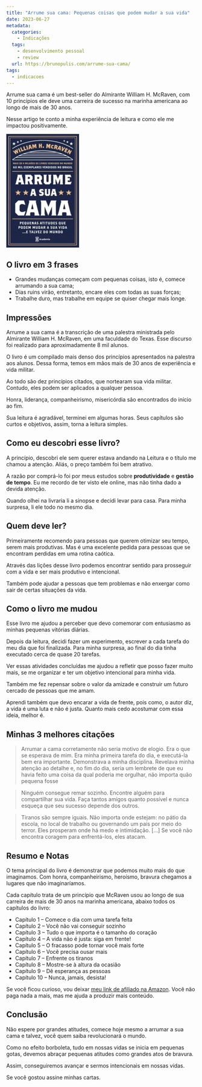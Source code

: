 ```yaml
---
title: "Arrume sua cama: Pequenas coisas que podem mudar a sua vida"
date: 2023-06-27
metadata:
  categories:
    - Indicações
  tags:
    - desenvolvimento pessoal
    - review
  url: https://brunopulis.com/arrume-sua-cama/
tags:
  - indicacoes
---
```

Arrume sua cama é um best-seller do Almirante William H. McRaven, com 10 princípios ele deve uma carreira de sucesso na marinha americana ao longo de mais de 30 anos.

Nesse artigo te conto a minha experiência de leitura e como ele me impactou positivamente.

![Capa do livro Arrume a sua cama: pequenas atitudes que podem mudar sua vida e talvez o mundo. ](assets/1000023069-1-193x300-excFLHq2PFv9.jpg)

## O livro em 3 frases

-   Grandes mudanças começam com pequenas coisas, isto é, comece arrumando a sua cama;
-   Dias ruins virão, entretanto, encare eles com todas as suas forças;
-   Trabalhe duro, mas trabalhe em equipe se quiser chegar mais longe.

## Impressões

Arrume a sua cama é a transcrição de uma palestra ministrada pelo Almirante William H. McRaven, em uma faculdade do Texas. Esse discurso foi realizado para aproximadamente 8 mil alunos.

O livro é um compilado mais denso dos princípios apresentados na palestra aos alunos. Dessa forma, temos em mãos mais de 30 anos de experiência e vida militar.

Ao todo são dez princípios citados, que nortearam sua vida militar. Contudo, eles podem ser aplicados a qualquer pessoa.

Honra, liderança, companheirismo, misericórdia são encontrados do início ao fim.

Sua leitura é agradável, terminei em algumas horas. Seus capítulos são curtos e objetivos, assim, torna a leitura simples.

## Como eu descobri esse livro?

A princípio, descobri ele sem querer estava andando na Leitura e o título me chamou a atenção. Aliás, o preço também foi bem atrativo.

A razão por comprá-lo foi por meus estudos sobre **produtividade** e **gestão de tempo**. Eu me recordo de ter visto ele online, mas não tinha dado a devida atenção.

Quando olhei na livraria li a sinopse e decidi levar para casa. Para minha surpresa, li ele todo no mesmo dia.

## Quem deve ler?

Primeiramente recomendo para pessoas que querem otimizar seu tempo, serem mais produtivas. Mas é uma excelente pedida para pessoas que se encontram perdidas em uma rotina caótica.

Através das lições desse livro podemos encontrar sentido para prosseguir com a vida e ser mais produtivo e intencional.

Também pode ajudar a pessoas que tem problemas e não enxergar como sair de certas situações da vida.

## Como o livro me mudou

Esse livro me ajudou a perceber que devo comemorar com entusiasmo as minhas pequenas vitórias diárias.

Depois da leitura, decidi fazer um experimento, escrever a cada tarefa do meu dia que foi finalizada. Para minha surpresa, ao final do dia tinha executado cerca de quase 20 tarefas.

Ver essas atividades concluídas me ajudou a refletir que posso fazer muito mais, se me organizar e ter um objetivo intencional para minha vida.

Também me fez repensar sobre o valor da amizade e construir um futuro cercado de pessoas que me amam.

Aprendi também que devo encarar a vida de frente, pois como, o autor diz, a vida é uma luta e não é justa. Quanto mais cedo acostumar com essa ideia, melhor é.

## Minhas 3 melhores citações

> Arrumar a cama corretamente não seria motivo de elogio. Era o que se esperava de mim. Era minha primeira tarefa do dia, e executá-la bem era importante. Demonstrava a minha disciplina. Revelava minha atenção ao detalhe e, no fim do dia, seria um lembrete de que eu havia feito uma coisa da qual poderia me orgulhar, não importa quão pequena fosse

> Ninguém consegue remar sozinho. Encontre alguém para compartilhar sua vida. Faça tantos amigos quanto possível e nunca esqueça que seu sucesso depende dos outros.

> Tiranos são sempre iguais. Não importa onde estejam: no pátio da escola, no local de trabalho ou governando um país por meio do terror. Eles prosperam onde há medo e intimidação. \[…\] Se você não encontra coragem para enfrentá-los, eles atacam.

## Resumo e Notas

O tema principal do livro é demonstrar que podemos muito mais do que imaginamos. Com honra, companheirismo, heroísmo, bravura chegamos a lugares que não imaginaríamos.

Cada capítulo trata de um princípio que McRaven usou ao longo de sua carreira de mais de 30 anos na marinha americana, abaixo todos os capítulos do livro:

-   Capítulo 1 – Comece o dia com uma tarefa feita
-   Capítulo 2 – Você não vai conseguir sozinho
-   Capítulo 3 – Tudo o que importa é o tamanho do coração
-   Capítulo 4 – A vida não é justa: siga em frente!
-   Capítulo 5 – O fracasso pode tornar você mais forte
-   Capítulo 6 – Você precisa ousar mais
-   Capítulo 7 – Enfrente os tiranos
-   Capítulo 8 – Mostre-se à altura da ocasião
-   Capítulo 9 – Dê esperança as pessoas
-   Capítulo 10 – Nunca, jamais, desista!

Se você ficou curioso, vou deixar [meu link de afiliado na Amazon](https://amzn.to/3PttRkG). Você não paga nada a mais, mas me ajuda a produzir mais conteúdo.

## Conclusão

Não espere por grandes atitudes, comece hoje mesmo a arrumar a sua cama e talvez, você quem saiba revolucionará o mundo.

Como no efeito borboleta, tudo em nossas vidas se inicia em pequenas gotas, devemos abraçar pequenas atitudes como grandes atos de bravura.

Assim, conseguiremos avançar e sermos intencionais em nossas vidas.

Se você gostou assine minhas cartas.